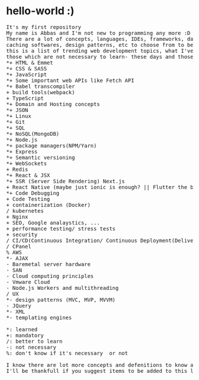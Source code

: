 # hello-world :)
<pre>
It's my first repository
My name is Abbas and I'm not new to programming any more :D 
There are a lot of concepts, languages, IDEs, frameworks, database management softwares,
caching softwares, design patterns, etc to choose from to become a web & mobile app developer.
this is a list of trending web development topics, what I've learned*, what I need to learn+, what I like to learn/,
those which are not necessary to learn- these days and those that I've no idea if they are necessary or not%:
*+ HTML & Emmet
*+ CSS & SASS
*+ JavaScript
*+ Some important web APIs like Fetch API
*+ Babel transcompiler
+ build tools(webpack)
+ TypeScript
*+ Domain and Hosting concepts
*+ JSON
*+ Linux
*+ Git
*+ SQL
*+ NoSQL(MongoDB)
*+ Node.js
*+ package managers(NPM/Yarn)
*+ Express
*+ Semantic versioning
*+ WebSockets
+ Redis
*+ React & JSX
*+ SSR (Server Side Rendering) Next.js
+ React Native (maybe just ionic is enough? || Flutter the better hard way)
*+ Code Debugging
+ Code Testing
+ containerization (Docker)
/ kubernetes
+ Nginx
+ SEO, Google analaystics, ...
+ performance testing/ stress tests
+ security
/ CI/CD(Continuous Integration/ Continuous Deployment(Delivery))
/ CPanel
% AWS
*- AJAX
- Baremetal server hardware
- SAN
- Cloud computing principles
- Vmware Cloud
- Node.js Workers and multithreading
/ UX
*- design patterns (MVC, MVP, MVVM)
- JQuery
*- XML
*- templating engines

*: learned
+: mandatory
/: better to learn
-: not necessary
%: don't know if it's necessary  or not

I know there are lot more concepts and defenitions to know about & to learn.
I'll be thankfull if you suggest items to be added to this list.
</pre>
